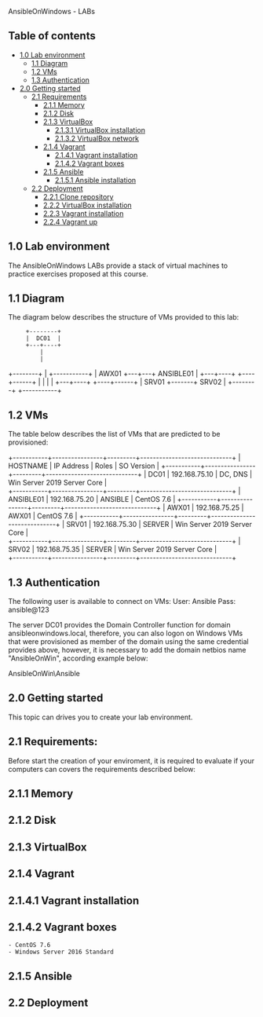 AnsibleOnWindows - LABs

## Table of contents

- [1.0 Lab environment](#10-lab-environment)
	- [1.1 Diagram](#11-diagram)
	- [1.2 VMs](#12-VMs)
	- [1.3 Authentication](#13-authentication)
-	[2.0 Getting started](#20-getting-started)
	- [2.1 Requirements](#21-requirements)
		- [2.1.1 Memory](#211-Memory)
		- [2.1.2 Disk](#212-Disk)		
		- [2.1.3 VirtualBox](#213-VirtualBox)
			- [2.1.3.1 VirtualBox installation](#2131-virtualbox-installation)
			- [2.1.3.2 VirtualBox network](#2132-virtualbox-network)
		-	[2.1.4 Vagrant](#214-vagrant) 
			- [2.1.4.1 Vagrant installation](#2141-vagrant-installation)
			- [2.1.4.2 Vagrant boxes](#2142-vagrant-boxes)
		- [2.1.5 Ansible](#215-ansible)
			- [2.1.5.1 Ansible installation](#2151-ansible-installation)
	- [2.2 Deployment](#22_Deployment)
		- [2.2.1 Clone repository](#221-clone-repository)
		- [2.2.2 VirtualBox installation](#222-virtualbox-installation)
		- [2.2.3 Vagrant installation](#223-vagrant-installation)
		- [2.2.4 Vagrant up](#224-vagrant-up)


## 1.0 Lab environment

The AnsibleOnWindows LABs provide a stack of virtual machines to practice exercises proposed at this course.


## 1.1 Diagram

The diagram below describes the structure of VMs provided to this lab:

         +--------+
         |  DC01  |
         +---+----+
             |
             |
+--------+   |   +-----------+
| AWX01  +---+---+ ANSIBLE01 |
+---+----+       +----+------+
    |                 |
    |                 |
+---+----+       +----+------+
| SRV01  +-------+  SRV02    |
+--------+       +-----------+


## 1.2 VMs

The table below describes the list of VMs that are predicted to be provisioned:

+-----------+----------------+---------+-----------------------------+
| HOSTNAME  |  IP Address    |  Roles  | SO Version                  |
+-----------+----------------+---------+-----------------------------+
| DC01      |  192.168.75.10 | DC, DNS | Win Server 2019 Server Core |                   
+-----------+----------------+---------+-----------------------------+
| ANSIBLE01 |  192.168.75.20 | ANSIBLE | CentOS 7.6                  |
+-----------+----------------+---------+-----------------------------+
| AWX01     |  192.168.75.25 | AWX01   | CentOS 7.6                  | 
+-----------+----------------+---------+-----------------------------+
| SRV01     |  192.168.75.30 | SERVER  | Win Server 2019 Server Core |                  
+-----------+----------------+---------+-----------------------------+
| SRV02     |  192.168.75.35 | SERVER  | Win Server 2019 Server Core |                  
+-----------+----------------+---------+-----------------------------+


## 1.3 Authentication

The following user is available to connect on VMs:
User: Ansible
Pass: ansible@123

The server DC01 provides the Domain Controller function for domain ansibleonwindows.local, therefore, you can also logon on Windows VMs that were provisioned as member of the domain using the same credential provides above, however, it is necessary to add the domain netbios name "AnsibleOnWin", according example below:

AnsibleOnWin\Ansible


## 2.0 Getting started

This topic can drives you to create your lab environment.


## 2.1 Requirements:

Before start the creation of your enviroment, it is required to evaluate if your computers can covers the requirements described below:


## 2.1.1 Memory


## 2.1.2 Disk


## 2.1.3 VirtualBox


## 2.1.4 Vagrant


## 2.1.4.1 Vagrant installation


## 2.1.4.2 Vagrant boxes
	- CentOS 7.6
	- Windows Server 2016 Standard 
	

## 2.1.5 Ansible


## 2.2 Deployment

